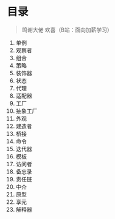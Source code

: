 # 目录
>鸣谢大佬 欢喜（B站：面向加薪学习）
1. 单例
2. 观察者
3. 组合
4. 策略
5. 装饰器
6. 状态
7. 代理
8. 适配器
9. 工厂
10. 抽象工厂
11. 外观
12. 建造者
13. 桥接
14. 命令
15. 迭代器
16. 模板
17. 访问者
18. 备忘录
19. 责任链
20. 中介
21. 原型
22. 享元
23. 解释器